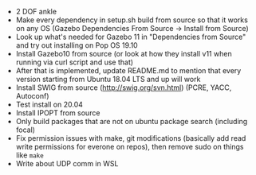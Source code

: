 - 2 DOF ankle
- Make every dependency in setup.sh build from source so that it works on any OS (Gazebo Dependencies From Source -> Install from Source)
- Look up what's needed for Gazebo 11 in "Dependencies from Source" and try out installing on Pop OS 19.10
- Install Gazebo10 from source (or look at how they install v11 when running via curl script and use that)
- After that is implemented, update README.md to mention that every version starting from Ubuntu 18.04 LTS and up will work
- Install SWIG from source (http://swig.org/svn.html) (PCRE, YACC, Autoconf)
- Test install on 20.04
- Install IPOPT from source
- Only build packages that are not on ubuntu package search (including focal)
- Fix permission issues with make, git modifications (basically add read write permissions for everone on repos), then remove sudo on things like `make`
- Write about UDP comm in WSL